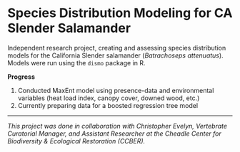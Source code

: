 # Species Distribution Modeling for CA Slender Salamander 
Independent research project, creating and assessing species distribution models for the California Slender salamander (*Batrachoseps attenuatus*). Models were run using the `dismo` package in R.

**Progress**
1. Conducted MaxEnt model using presence-data and environmental variables (heat load index, canopy cover, downed wood, etc.)
2. Currently preparing data for a boosted regression tree model



----
*This project was done in collaboration with Christopher Evelyn, Vertebrate Curatorial Manager, and Assistant Researcher at the Cheadle Center for Biodiversity & Ecological Restoration (CCBER).*
